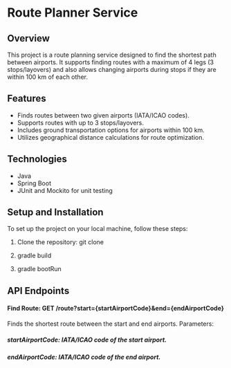 # Route Planner Service

## Overview
This project is a route planning service designed to find the shortest path between airports. It supports finding routes with a maximum of 4 legs (3 stops/layovers) and also allows changing airports during stops if they are within 100 km of each other.

## Features
- Finds routes between two given airports (IATA/ICAO codes).
- Supports routes with up to 3 stops/layovers.
- Includes ground transportation options for airports within 100 km.
- Utilizes geographical distance calculations for route optimization.

## Technologies
- Java
- Spring Boot
- JUnit and Mockito for unit testing

## Setup and Installation
To set up the project on your local machine, follow these steps:

1. Clone the repository:
   git clone

2. gradle build
3. gradle bootRun

## API Endpoints
#### Find Route: GET /route?start={startAirportCode}&end={endAirportCode}

Finds the shortest route between the start and end airports.
Parameters:
##### startAirportCode: IATA/ICAO code of the start airport.
##### endAirportCode: IATA/ICAO code of the end airport.